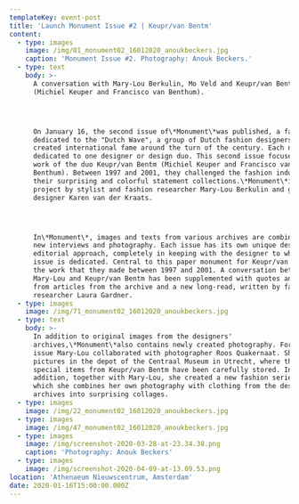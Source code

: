 ```yaml
---
templateKey: event-post
title: 'Launch Monument Issue #2 | Keupr/van Bentm'
content:
  - type: images
    image: /img/01_monument02_16012020_anoukbeckers.jpg
    caption: 'Monument Issue #2. Photography: Anouk Beckers.'
  - type: text
    body: >-
      A conversation with Mary-Lou Berkulin, Mo Veld and Keupr/van Bentm
      (Michiel Keuper and Francisco van Benthum).




      On January 16, the second issue of\*Monument\*was published, a fanzine
      dedicated to the "Dutch Wave", a group of Dutch fashion designers who
      created international fame around the turn of the century. Each number is
      dedicated to one designer or design duo. This second issue focuses on the
      work of the duo Keupr/van Bentm (Michiel Keuper and Francisco van
      Benthum). Between 1997 and 2001, they challenged the fashion industry with
      their surprising and colorful statement collections.\*Monument\*is a
      project by stylist and fashion researcher Mary-Lou Berkulin and graphic
      designer Karen van der Kraats.




      In\*Monument\*, images and texts from various archives are combined with
      new interviews and photography. Each issue has its own unique design and
      editorial approach, completely in keeping with the designer to whom the
      issue is dedicated. Central to this paper monument for Keupr/van Bentm is
      the work that they made between 1997 and 2001. A conversation between
      Mary-Lou and Keupr/van Bentm has been supplemented with quotes and texts
      from articles from the archive and a new long-read, written by fashion
      researcher Laura Gardner.
  - type: images
    image: /img/71_monument02_16012020_anoukbeckers.jpg
  - type: text
    body: >-
      In addition to original images from the designers'
      archives,\*Monument\*also contains newly created photography. For this
      issue Mary-Lou collaborated with photographer Roos Quakernaat. She took
      pictures in the depot of the Centraal Museum in Utrecht, where the most
      special items from Keupr/van Bentm have been carefully stored. In
      addition, together with Mary-Lou, she created a new fashion series in
      which she combines her own photography with clothing from the designers'
      archives into surprising collages.
  - type: images
    image: /img/22_monument02_16012020_anoukbeckers.jpg
  - type: images
    image: /img/47_monument02_16012020_anoukbeckers.jpg
  - type: images
    image: /img/screenshot-2020-03-28-at-23.34.38.png
    caption: 'Photography: Anouk Beckers'
  - type: images
    image: /img/screenshot-2020-04-09-at-13.09.53.png
location: 'Athenaeum Nieuwscentrum, Amsterdam'
date: 2020-01-16T15:00:00.000Z
---
```

